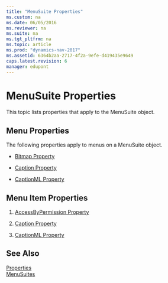 ```yaml
---
title: "MenuSuite Properties"
ms.custom: na
ms.date: 06/05/2016
ms.reviewer: na
ms.suite: na
ms.tgt_pltfrm: na
ms.topic: article
ms.prod: "dynamics-nav-2017"
ms.assetid: 6364b2aa-2717-4f2a-9efe-d419435e9649
caps.latest.revision: 6
manager: edupont
---
```

# MenuSuite Properties
This topic lists properties that apply to the MenuSuite object.  
  
## Menu Properties  
 The following properties apply to menus on a MenuSuite object.  
  
-   [Bitmap Property](Bitmap-Property.md)  
  
-   [Caption Property](Caption-Property-duplicate.md)  
  
-   [CaptionML Property](CaptionML-Property.md)  
  
## Menu Item Properties  
  
1.  [AccessByPermission Property](AccessByPermission-Property.md)  
  
2.  [Caption Property](Caption-Property-duplicate.md)  
  
3.  [CaptionML Property](CaptionML-Property.md)  
  
## See Also  
 [Properties](Properties.md)   
 [MenuSuites](MenuSuites.md)